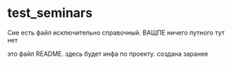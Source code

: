 # test_seminars
Сие есть файл исключительно справочный. ВАЩПЕ ничего путного тут нет

это файл README. здесь будет инфа по проекту. создана заранее